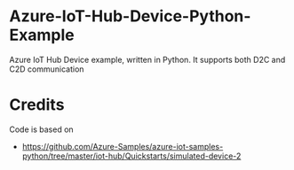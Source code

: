 # Azure-IoT-Hub-Device-Python-Example
Azure IoT Hub Device example, written in Python. It supports both D2C and C2D communication

# Credits
Code is based on

* https://github.com/Azure-Samples/azure-iot-samples-python/tree/master/iot-hub/Quickstarts/simulated-device-2
